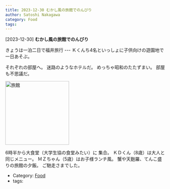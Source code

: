 ```yaml
---
title: 2023-12-30 むかし風の旅館でのんびり
author: Satoshi Nakagawa
category: Food
tags: 
---
```


[2023-12-30] **むかし風の旅館でのんびり** 

 きょうは一泊二日で福井旅行 ---
Ｋくんち4名といっしょに子供向けの遊園地で
一日あそぶ。

 それぞれの部屋へ。
迷路のようなホテルだ。
めっちゃ昭和のたたずまい。
部屋も不思議だ。

<img src="pict/2023-12-30-ryokan-pub.jpg)" alt="旅館" width="200"/>

 6時半から大食堂（大学生協の食堂みたい）に
集合。
ＫＤくん（8歳）は大人と同じメニュー。
ＭＺちゃん（5歳）はお子様ランチ風。
蟹や天麩羅、てんこ盛りの旅館の夕飯。
ご馳走さまでした。

- Category: [Food](https://merapano.github.io/categories.html#Food)
- tags: 
